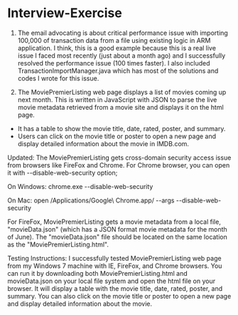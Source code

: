 # Interview-Exercise

1) The email advocating is about critical performance issue with importing 100,000 of transaction data from a file using existing logic in ARM application. I think, this is a good example because this is a real live issue I faced most recently (just about a month ago) and I successfully resolved the performance issue (100 times faster).
I also included TransactionImportManager.java which has most of the solutions and codes I wrote for this issue.

2) The MoviePremierListing web page displays a list of movies coming up next month. This is written in JavaScript with JSON to parse the live movie metadata retrieved from a movie site and displays it on the html page.
 * It has a table to show the movie title, date, rated, poster, and summary.
 * Users can click on the movie title or poster to open a new page and display detailed information about the movie in IMDB.com.

Updated:
The MoviePremierListing gets cross-domain security access issue from browsers like FireFox and Chrome.
For Chrome browser, you can open it with --disable-web-security option;

On Windows:
chrome.exe --disable-web-security

On Mac:
open /Applications/Google\ Chrome.app/ --args --disable-web-security

For FireFox, MoviePremierListing gets a movie metadata from a local file, "movieData.json" (which has a JSON format movie metadata for the month of June). The "movieData.json" file should be located on the same location as the "MoviePremierListing.html".  

Testing Instructions:
I successfully tested MoviePremierListing web page from my Windows 7 machine with IE, FireFox, and Chrome browsers.
You can run it by downloading both MoviePremierListing.html and movieData.json on your local file system and open the html file on your browser. It will display a table with the movie title, date, rated, poster, and summary. You can also click on the movie title or poster to open a new page and display detailed information about the movie.
